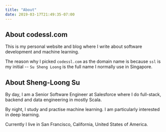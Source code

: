 ```yaml
---
title: "About"
date: 2019-03-17T21:49:35-07:00
---
```


## About codessl.com

This is my personal website and blog where I write about software development and machine learning.

The reason why I picked `codessl.com` as the domain name is because `ssl` is my initial -- `Su Sheng Loong` is the full name I normally use in Singapore.

## About Sheng-Loong Su

By day, I am a Senior Software Engineer at Salesforce where I do full-stack, backend and data engineering in mostly Scala.

By night, I study and practise machine learning. I am particularly interested in deep learning.

Currently I live in San Francisco, California, United States of America.
